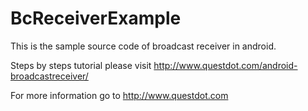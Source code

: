 # BcReceiverExample

This is the sample source code of broadcast receiver in android.

Steps by steps tutorial please visit http://www.questdot.com/android-broadcastreceiver/

For more information go to http://www.questdot.com
